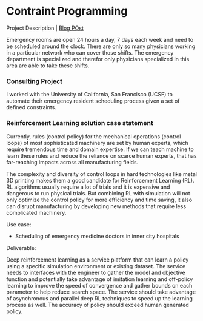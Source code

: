 # Contraint Programming
Project Description | [Blog POst](https://medium.com/@aliviablount/automating-scheduling-for-ed-residents-at-ucsf-a2aa8b9ab880)

Emergency rooms are open 24 hours a day, 7 days each week and need to be scheduled around the clock. There are only so many physicians working in a particular network who can cover those shifts. The emergency department is specialized and therefor only physicians specialized in this area are able to take these shifts.

### Consulting Project

I worked with the University of California, San Francisco (UCSF) to automate their emergency resident scheduling process given a set of defined constraints.

### Reinforcement Learning solution case statement

Currently, rules (control policy) for the mechanical operations (control loops) of most sophisticated machinery are set by human experts, which require tremendous time and domain expertise. If we can teach machine to learn these rules and reduce the reliance on scarce human experts, that has far-reaching impacts across all manufacturing fields.

The complexity and diversity of control loops in hard technologies like metal 3D printing makes them a good candidate for Reinforcement Learning (RL). RL algorithms usually require a lot of trials and it is expensive and dangerous to run physical trials. But combining RL with simulation will not only optimize the control policy for more efficiency and time saving, it also can disrupt manufacturing by developing new methods that require less complicated machinery.


Use case:

- Scheduling of emergency medicine doctors in inner city hospitals

Deliverable:

Deep reinforcement learning as a service platform that can learn a policy using a specific simulation environment or existing dataset. The service needs to interfaces with the engineer to gather the model and objective function and potentially take advantage of imitation learning and off-policy learning to improve the speed of convergence and gather bounds on each parameter to help reduce search space. The service should take advantage of asynchronous and parallel deep RL techniques to speed up the learning process as well. The accuracy of policy should exceed human generated policy. 


